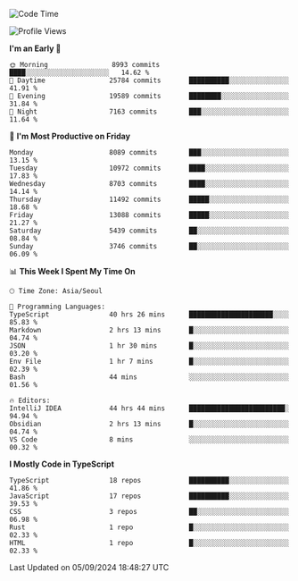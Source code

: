 <!--START_SECTION:waka-->
![Code Time](http://img.shields.io/badge/Code%20Time-6%2C692%20hrs%205%20mins-blue)

![Profile Views](http://img.shields.io/badge/Profile%20Views-0-blue)

**I'm an Early 🐤** 

```text
🌞 Morning                8993 commits        ████░░░░░░░░░░░░░░░░░░░░░   14.62 % 
🌆 Daytime                25784 commits       ██████████░░░░░░░░░░░░░░░   41.91 % 
🌃 Evening                19589 commits       ████████░░░░░░░░░░░░░░░░░   31.84 % 
🌙 Night                  7163 commits        ███░░░░░░░░░░░░░░░░░░░░░░   11.64 % 
```
📅 **I'm Most Productive on Friday** 

```text
Monday                   8089 commits        ███░░░░░░░░░░░░░░░░░░░░░░   13.15 % 
Tuesday                  10972 commits       ████░░░░░░░░░░░░░░░░░░░░░   17.83 % 
Wednesday                8703 commits        ████░░░░░░░░░░░░░░░░░░░░░   14.14 % 
Thursday                 11492 commits       █████░░░░░░░░░░░░░░░░░░░░   18.68 % 
Friday                   13088 commits       █████░░░░░░░░░░░░░░░░░░░░   21.27 % 
Saturday                 5439 commits        ██░░░░░░░░░░░░░░░░░░░░░░░   08.84 % 
Sunday                   3746 commits        ██░░░░░░░░░░░░░░░░░░░░░░░   06.09 % 
```


📊 **This Week I Spent My Time On** 

```text
🕑︎ Time Zone: Asia/Seoul

💬 Programming Languages: 
TypeScript               40 hrs 26 mins      █████████████████████░░░░   85.83 % 
Markdown                 2 hrs 13 mins       █░░░░░░░░░░░░░░░░░░░░░░░░   04.74 % 
JSON                     1 hr 30 mins        █░░░░░░░░░░░░░░░░░░░░░░░░   03.20 % 
Env File                 1 hr 7 mins         █░░░░░░░░░░░░░░░░░░░░░░░░   02.39 % 
Bash                     44 mins             ░░░░░░░░░░░░░░░░░░░░░░░░░   01.56 % 

🔥 Editors: 
IntelliJ IDEA            44 hrs 44 mins      ████████████████████████░   94.94 % 
Obsidian                 2 hrs 13 mins       █░░░░░░░░░░░░░░░░░░░░░░░░   04.74 % 
VS Code                  8 mins              ░░░░░░░░░░░░░░░░░░░░░░░░░   00.32 % 
```

**I Mostly Code in TypeScript** 

```text
TypeScript               18 repos            ██████████░░░░░░░░░░░░░░░   41.86 % 
JavaScript               17 repos            ██████████░░░░░░░░░░░░░░░   39.53 % 
CSS                      3 repos             ██░░░░░░░░░░░░░░░░░░░░░░░   06.98 % 
Rust                     1 repo              █░░░░░░░░░░░░░░░░░░░░░░░░   02.33 % 
HTML                     1 repo              █░░░░░░░░░░░░░░░░░░░░░░░░   02.33 % 
```




 Last Updated on 05/09/2024 18:48:27 UTC
<!--END_SECTION:waka-->
